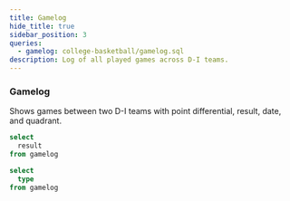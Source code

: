 ```yaml
---
title: Gamelog
hide_title: true
sidebar_position: 3
queries: 
  - gamelog: college-basketball/gamelog.sql
description: Log of all played games across D-I teams. 
---
```


### Gamelog 

Shows games between two D-I teams with point differential, result, date, and quadrant. 

```sql result_filter
select 
  result
from gamelog
```

```sql type_filter
select 
  type
from gamelog
```

<Dropdown data={gamelog} name=conf value=conf defaultValue="%">
  <DropdownOption value="%" valueLabel="Conference"/>
</Dropdown>

<Dropdown data={gamelog} name=opp_conf value=opp_conf defaultValue="%">
  <DropdownOption value="%" valueLabel="Opp Conference"/>
</Dropdown>

<Dropdown name=result_filter title="Result" >
    <DropdownOption valueLabel ="All" value ="%" default/>
    <DropdownOption valueLabel = "Win" value ="W" />
    <DropdownOption valueLabel = "Loss" value ="L" />
</Dropdown>

<Dropdown name=quad_filter title="Quadrant" >
    <DropdownOption valueLabel ="All" value ="%" default/>
    <DropdownOption valueLabel = "Q1" value ="Q1" />
    <DropdownOption valueLabel = "Q2" value ="Q2" />
    <DropdownOption valueLabel = "Q3" value ="Q3" />
    <DropdownOption valueLabel = "Q4" value ="Q4" />
</Dropdown>

<Dropdown name=type_filter title="Type" >
    <DropdownOption valueLabel ="All" value ="%" default/>
    <DropdownOption valueLabel = "Conference" value ="conf" />
    <DropdownOption valueLabel = "No-Conference" value ="nc" />
</Dropdown>

<DataTable data={gamelog} rows=10 search=true rowNumbers=true>
  <Column id=team_with_rk title="Team"/>
  <Column id=delta contentType=colorscale colorScale={['#e57373', 'floralwhite', '#81c784']} colorMid=0 fmt=# title="+/-"/>
  <Column id=opp_with_rk title="Opponent"/>
  <Column id=score_sentence contentType=colorscale title="Result"/>
  <Column id=location title="Location"/>
  <Column id=quad title="Quad"/>
  <Column id=date fmt=m/d/y title="Date"/>
</DataTable>